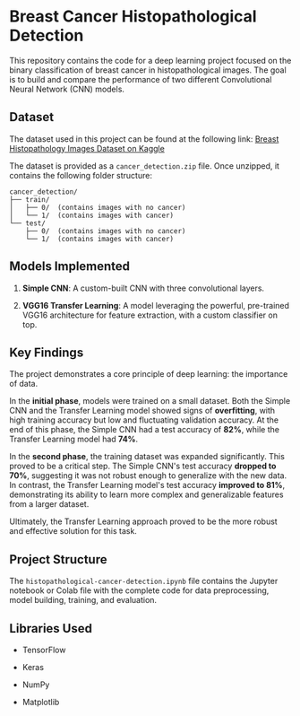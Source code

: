 # Breast Cancer Histopathological Detection

This repository contains the code for a deep learning project focused on the binary classification of breast cancer in histopathological images. The goal is to build and compare the performance of two different Convolutional Neural Network (CNN) models.

## Dataset

The dataset used in this project can be found at the following link: [Breast Histopathology Images Dataset on Kaggle](https://www.kaggle.com/datasets/paultimothymooney/breast-histopathology-images)

The dataset is provided as a `cancer_detection.zip` file. Once unzipped, it contains the following folder structure:

```
cancer_detection/
├── train/
│   ├── 0/  (contains images with no cancer)
│   └── 1/  (contains images with cancer)
└── test/
    ├── 0/  (contains images with no cancer)
    └── 1/  (contains images with cancer)
```

## Models Implemented

1. **Simple CNN**: A custom-built CNN with three convolutional layers.

2. **VGG16 Transfer Learning**: A model leveraging the powerful, pre-trained VGG16 architecture for feature extraction, with a custom classifier on top.

## Key Findings

The project demonstrates a core principle of deep learning: the importance of data.

In the **initial phase**, models were trained on a small dataset. Both the Simple CNN and the Transfer Learning model showed signs of **overfitting**, with high training accuracy but low and fluctuating validation accuracy. At the end of this phase, the Simple CNN had a test accuracy of **82%**, while the Transfer Learning model had **74%**.

In the **second phase**, the training dataset was expanded significantly. This proved to be a critical step. The Simple CNN's test accuracy **dropped to 70%**, suggesting it was not robust enough to generalize with the new data. In contrast, the Transfer Learning model's test accuracy **improved to 81%**, demonstrating its ability to learn more complex and generalizable features from a larger dataset.

Ultimately, the Transfer Learning approach proved to be the more robust and effective solution for this task.

## Project Structure

The `histopathological-cancer-detection.ipynb` file contains the Jupyter notebook or Colab file with the complete code for data preprocessing, model building, training, and evaluation.

## Libraries Used

* TensorFlow

* Keras

* NumPy

* Matplotlib
